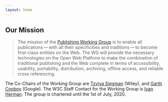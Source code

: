 ```yaml
---
layout: home
---
```


## Our Mission

> The mission of the [Publishing Working Group](https://www.w3.org/publishing/groups/publ-wg) is to enable all publications — with all their specificities and traditions — to become first-class entities on the Web. The WG will provide the necessary technologies on the Open Web Platform to make the combination of traditional publishing and the Web complete in terms of accessibility, usability, portability, distribution, archiving, offline access, and reliable cross referencing.


The Co-Chairs of the Working Group are [Tzviya Siegman](tsiegman@wiley.com)  (Wiley), and [Garth Conboy](garth@google.com) (Google). The W3C Staff Contact for the Working Group is [Ivan Herman](ivan@w3.org). The group is chartered until the 1st of July, 2020.
